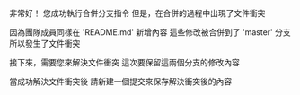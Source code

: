非常好！
您成功執行合併分支指令
但是，在合併的過程中出現了文件衝突

因為團隊成員同樣在 'README.md' 新增內容
這些修改被合併到了 'master' 分支
所以發生了文件衝突

接下來，需要您來解決文件衝突
這次要保留這兩個分支的修改內容

當成功解決文件衝突後
請新建一個提交來保存解決衝突後的內容